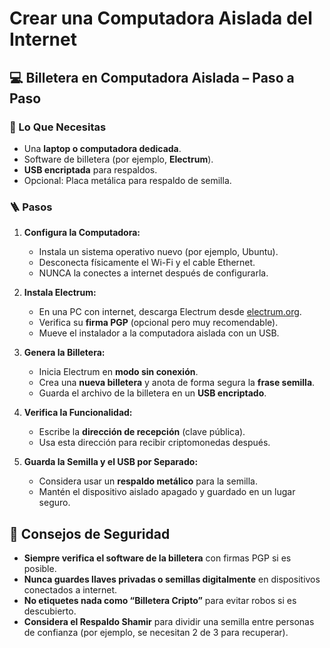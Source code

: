 # Crear una Computadora Aislada del Internet

## 💻 Billetera en Computadora Aislada – Paso a Paso

### 🔧 Lo Que Necesitas

* Una **laptop o computadora dedicada**.
* Software de billetera (por ejemplo, **Electrum**).
* **USB encriptada** para respaldos.
* Opcional: Placa metálica para respaldo de semilla.

### 🪜 Pasos

1. **Configura la Computadora:**

   * Instala un sistema operativo nuevo (por ejemplo, Ubuntu).
   * Desconecta físicamente el Wi-Fi y el cable Ethernet.
   * NUNCA la conectes a internet después de configurarla.

2. **Instala Electrum:**

   * En una PC con internet, descarga Electrum desde [electrum.org](https://electrum.org).
   * Verifica su **firma PGP** (opcional pero muy recomendable).
   * Mueve el instalador a la computadora aislada con un USB.

3. **Genera la Billetera:**

   * Inicia Electrum en **modo sin conexión**.
   * Crea una **nueva billetera** y anota de forma segura la **frase semilla**.
   * Guarda el archivo de la billetera en un **USB encriptado**.

4. **Verifica la Funcionalidad:**

   * Escribe la **dirección de recepción** (clave pública).
   * Usa esta dirección para recibir criptomonedas después.

5. **Guarda la Semilla y el USB por Separado:**

   * Considera usar un **respaldo metálico** para la semilla.
   * Mantén el dispositivo aislado apagado y guardado en un lugar seguro.

## 🔐 Consejos de Seguridad

* **Siempre verifica el software de la billetera** con firmas PGP si es posible.
* **Nunca guardes llaves privadas o semillas digitalmente** en dispositivos conectados a internet.
* **No etiquetes nada como “Billetera Cripto”** para evitar robos si es descubierto.
* **Considera el Respaldo Shamir** para dividir una semilla entre personas de confianza (por ejemplo, se necesitan 2 de 3 para recuperar).